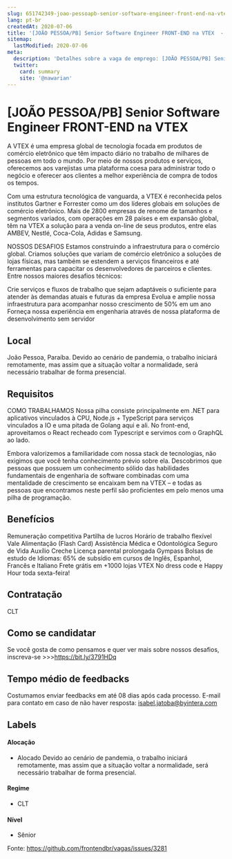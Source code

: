 ```yaml
---
slug: 651742349-joao-pessoapb-senior-software-engineer-front-end-na-vtex
lang: pt-br
createdAt: 2020-07-06
title: '[JOÃO PESSOA/PB] Senior Software Engineer FRONT-END na VTEX  - Vaga de Emprego'
sitemap:
  lastModified: 2020-07-06
meta:
  description: 'Detalhes sobre a vaga de emprego: [JOÃO PESSOA/PB] Senior Software Engineer FRONT-END na VTEX '
  twitter:
    card: summary
    site: '@nawarian'
---
```


# [JOÃO PESSOA/PB] Senior Software Engineer FRONT-END na VTEX 

A VTEX é uma empresa global de tecnologia focada em produtos de comércio eletrônico que têm impacto diário no trabalho de milhares de pessoas em todo o mundo. Por meio de nossos produtos e serviços, oferecemos aos varejistas uma plataforma coesa para administrar todo o negócio e oferecer aos clientes a melhor experiência de compra de todos os tempos.

Com uma estrutura tecnológica de vanguarda, a VTEX é reconhecida pelos institutos Gartner e Forrester como um dos líderes globais em soluções de comércio eletrônico. Mais de 2800 empresas de renome de tamanhos e segmentos variados, com operações em 28 países e em expansão global, têm na VTEX a solução para a venda on-line de seus produtos, entre elas AMBEV, Nestlé, Coca-Cola, Adidas e Samsung.

NOSSOS DESAFIOS
Estamos construindo a infraestrutura para o comércio global. Criamos soluções que variam de comércio eletrônico a soluções de lojas físicas, mas também se estendem a serviços financeiros e até ferramentas para capacitar os desenvolvedores de parceiros e clientes. Entre nossos maiores desafios técnicos:

Crie serviços e fluxos de trabalho que sejam adaptáveis o suficiente para atender às demandas atuais e futuras da empresa
Evolua e amplie nossa infraestrutura para acompanhar nosso crescimento de 50% em um ano
Forneça nossa experiência em engenharia através de nossa plataforma de desenvolvimento sem servidor

## Local

João Pessoa, Paraíba.
Devido ao cenário de pandemia, o trabalho iniciará remotamente, mas assim que a situação voltar a normalidade, será necessário trabalhar de forma presencial.

## Requisitos
COMO TRABALHAMOS
Nossa pilha consiste principalmente em .NET para aplicativos vinculados à CPU, Node.js + TypeScript para serviços vinculados a IO e uma pitada de Golang aqui e ali. No front-end, aproveitamos o React recheado com Typescript e servimos com o GraphQL ao lado.

Embora valorizemos a familiaridade com nossa stack de tecnologias, não exigimos que você tenha conhecimento prévio sobre ela. Descobrimos que pessoas que possuem um conhecimento sólido das habilidades fundamentais de engenharia de software combinadas com uma mentalidade de crescimento se encaixam bem na VTEX – e todas as pessoas que encontramos neste perfil são proficientes em pelo menos uma pilha de programação.


## Benefícios

Remuneração competitiva
Partilha de lucros
Horário de trabalho flexível
Vale Alimentação (Flash Card)
Assistência Médica e Odontológica
Seguro de Vida
Auxílio Creche
Licença parental prolongada
Gympass
Bolsas de estudo de Idiomas: 65% de subsídio em cursos de Inglês, Espanhol, Francês e Italiano
Frete grátis em +1000 lojas VTEX
No dress code e Happy Hour toda sexta-feira!

## Contratação

CLT
## Como se candidatar

Se você gosta de como pensamos e quer ver mais sobre nossos desafios, inscreva-se >>>https://bit.ly/3791HDq

## Tempo médio de feedbacks

Costumamos enviar feedbacks em até 08 dias após cada processo.
E-mail para contato em caso de não haver resposta: isabel.jatoba@byintera.com

## Labels
<!-- retire os labels que não fazem sentido à vaga -->

#### Alocação
- Alocado
Devido ao cenário de pandemia, o trabalho iniciará remotamente, mas assim que a situação voltar a normalidade, será necessário trabalhar de forma presencial.

#### Regime
- CLT

#### Nível
- Sênior




Fonte: https://github.com/frontendbr/vagas/issues/3281